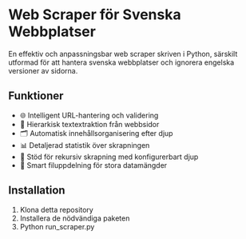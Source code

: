 # Web Scraper för Svenska Webbplatser

En effektiv och anpassningsbar web scraper skriven i Python, särskilt utformad för att hantera svenska webbplatser och ignorera engelska versioner av sidorna.

## Funktioner

- 🌐 Intelligent URL-hantering och validering
- 📑 Hierarkisk textextraktion från webbsidor
- 🗂️ Automatisk innehållsorganisering efter djup
- 📊 Detaljerad statistik över skrapningen
- 🔄 Stöd för rekursiv skrapning med konfigurerbart djup
- 💾 Smart filuppdelning för stora datamängder

## Installation

1. Klona detta repository
2. Installera de nödvändiga paketen
3. Python run_scraper.py

